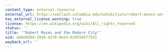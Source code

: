 ```yaml
---
content_type: external-resource
external_url: https://wallach.columbia.edu/exhibitions/robert-moses-and-modern-city
has_external_license_warning: true
license: https://en.wikipedia.org/wiki/All_rights_reserved
status: ''
title: '"Robert Moses and the Modern City"'
uid: ae6e830d-1938-42f8-9ee3-63d5565f7551
wayback_url: ''
---
```


